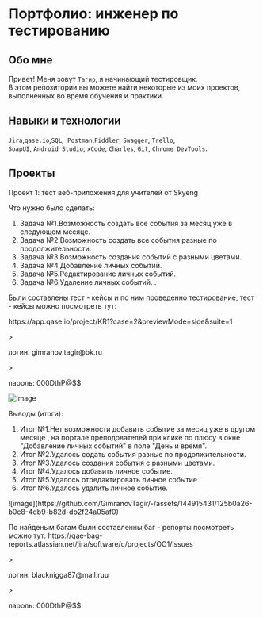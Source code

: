 # Портфолио: инженер по тестированию

## Обо мне 

Привет! Меня зовут ``Тагир``, я начинающий тестировщик. <br>
В этом репозитории вы можете найти некоторые из моих проектов, выполненных во время обучения и практики.
<br>

## Навыки и технологии
``Jira``,``qase.io``,``SQL``,`` Postman``,``Fiddler``, ``Swagger``, ``Trello``, <br>
``SoapUI``, ``Android Studio``, ``xCode``, ``Charles``, ``Git``, ``Chrome DevTools``.




## Проекты

<p> Проект 1: тест веб-приложения для учителей от Skyeng</p>
<p>Что нужно было сделать:<p>
<ol>
  <li>Задача №1.Возможность создать все события за месяц уже в следующем месяце.</li>
  <li>Задача №2.Возможность создать все события разные по продолжительности.</li>
   <li>Задача №3.Возможность создания событий с разными цветами.</li>
   <li>Задача №4.Добавление личных событий.</li>
  <li>Задача №5.Редактирование личных событий.</li>
   <li>Задача №6.Удаление личных событий.
.</li>
</ol>
<p> Были составлены тест - кейсы и по ним проведенно тестирование, тест - кейсы можно посмотреть тут:</p>
<p> https://app.qase.io/project/KR1?case=2&previewMode=side&suite=1</p>
> <p> логин: gimranov.tagir@bk.ru</p>
> <p> пароль: 000DthP@$$ </p>

![image](https://github.com/GimranovTagir/-/assets/144915431/875e52f2-12e9-4a98-98a9-df6c2b7a17c1)
 <p>Выводы (итоги):<p>
<ol>
  <li>Итог №1.Нет возможности добавить событие за месяц уже в другом месяце , на портале преподователей при клике по плюсу в окне "Добавление личных событий" в поле "День и время".</li>
  <li>Итог №2.Удалось содать события разные по продолжительности.</li>
  <li>Итог №3.Удалось создания события с разными цветами.</li>
  <li>Итог №4.Удалось добавить личное событие.</li>
  <li>Итог №5.Удалось отредактировать личное событие</li>
  <li>Итог №6.Удалось удалить личное событие.</li>
</ol>
![image](https://github.com/GimranovTagir/-/assets/144915431/125b0a26-b0c8-4db9-b82d-db2f24a05af0)

<p>По найденым багам были составленны баг - репорты посмотреть можно тут: https://qae-bag-reports.atlassian.net/jira/software/c/projects/OO1/issues </p> 
> <p> логин: blacknigga87@mail.ruu</p>
> <p> пароль: 000DthP@$$ </p>


